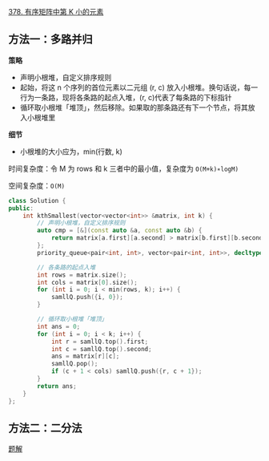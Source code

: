[378. 有序矩阵中第 K 小的元素](https://leetcode-cn.com/problems/kth-smallest-element-in-a-sorted-matrix/)

## 方法一：多路并归

**策略**

- 声明小根堆，自定义排序规则
- 起始，将这 n 个序列的首位元素以二元组 (r, c) 放入小根堆。换句话说，每一行为一条路，现将各条路的起点入堆，(r, c)代表了每条路的下标指针
- 循环取小根堆「堆顶」，然后移除。如果取的那条路还有下一个节点，将其放入小根堆里

**细节**

- 小根堆的大小应为，min(行数, k)

时间复杂度：令 M 为 rows 和 k 三者中的最小值，复杂度为 `O(M+k)∗logM)`

空间复杂度：`O(M)`

```c++
class Solution {
public:
    int kthSmallest(vector<vector<int>> &matrix, int k) {
        // 声明小根堆，自定义排序规则
        auto cmp = [&](const auto &a, const auto &b) {
            return matrix[a.first][a.second] > matrix[b.first][b.second];
        };
        priority_queue<pair<int, int>, vector<pair<int, int>>, decltype(cmp)> samllQ(cmp);

        // 各条路的起点入堆
        int rows = matrix.size();
        int cols = matrix[0].size();
        for (int i = 0; i < min(rows, k); i++) {
            samllQ.push({i, 0});
        }

        // 循环取小根堆「堆顶」
        int ans = 0;
        for (int i = 0; i < k; i++) {
            int r = samllQ.top().first;
            int c = samllQ.top().second;
            ans = matrix[r][c];
            samllQ.pop();
            if (c + 1 < cols) samllQ.push({r, c + 1});
        }
        return ans;
    }
};
```

## 方法二：二分法

[题解](https://leetcode-cn.com/problems/kth-smallest-element-in-a-sorted-matrix/solution/you-xu-ju-zhen-zhong-di-kxiao-de-yuan-su-by-leetco/)